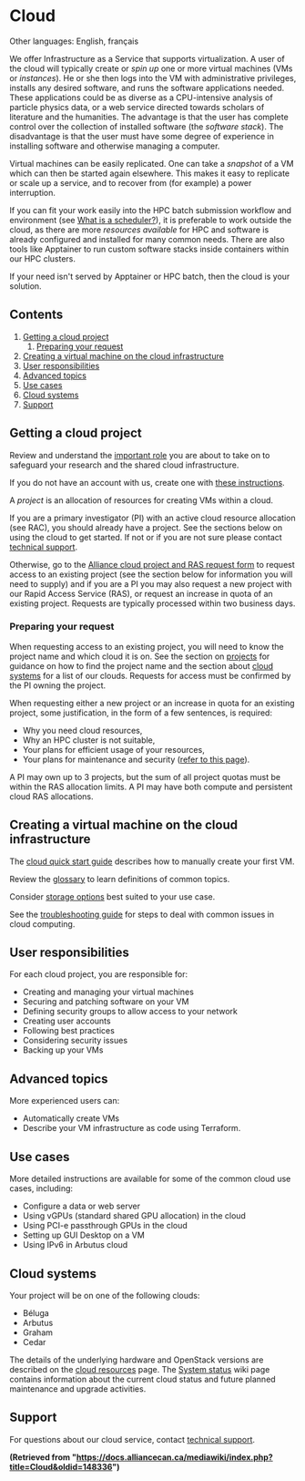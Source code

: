 # Cloud

Other languages: English, français

We offer Infrastructure as a Service that supports virtualization. A user of the cloud will typically create or *spin up* one or more virtual machines (VMs or *instances*).  He or she then logs into the VM with administrative privileges, installs any desired software, and runs the software applications needed. These applications could be as diverse as a CPU-intensive analysis of particle physics data, or a web service directed towards scholars of literature and the humanities. The advantage is that the user has complete control over the collection of installed software (the *software stack*). The disadvantage is that the user must have some degree of experience in installing software and otherwise managing a computer.

Virtual machines can be easily replicated. One can take a *snapshot* of a VM which can then be started again elsewhere. This makes it easy to replicate or scale up a service, and to recover from (for example) a power interruption.

If you can fit your work easily into the HPC batch submission workflow and environment (see [What is a scheduler?](#what-is-a-scheduler)), it is preferable to work outside the cloud, as there are more *resources available* for HPC and software is already configured and installed for many common needs. There are also tools like Apptainer to run custom software stacks inside containers within our HPC clusters.

If your need isn't served by Apptainer or HPC batch, then the cloud is your solution.


## Contents

1. [Getting a cloud project](#getting-a-cloud-project)
    1. [Preparing your request](#preparing-your-request)
2. [Creating a virtual machine on the cloud infrastructure](#creating-a-virtual-machine-on-the-cloud-infrastructure)
3. [User responsibilities](#user-responsibilities)
4. [Advanced topics](#advanced-topics)
5. [Use cases](#use-cases)
6. [Cloud systems](#cloud-systems)
7. [Support](#support)


## Getting a cloud project

Review and understand the [important role](link-to-important-role-page-if-available) you are about to take on to safeguard your research and the shared cloud infrastructure.

If you do not have an account with us, create one with [these instructions](link-to-instructions-if-available).

A *project* is an allocation of resources for creating VMs within a cloud.

If you are a primary investigator (PI) with an active cloud resource allocation (see RAC), you should already have a project. See the sections below on using the cloud to get started. If not or if you are not sure please contact [technical support](#support).

Otherwise, go to the [Alliance cloud project and RAS request form](link-to-form-if-available) to request access to an existing project (see the section below for information you will need to supply) and if you are a PI you may also request a new project with our Rapid Access Service (RAS), or request an increase in quota of an existing project. Requests are typically processed within two business days.


### Preparing your request

When requesting access to an existing project, you will need to know the project name and which cloud it is on. See the section on [projects](#projects-section-if-available) for guidance on how to find the project name and the section about [cloud systems](#cloud-systems) for a list of our clouds. Requests for access must be confirmed by the PI owning the project.

When requesting either a new project or an increase in quota for an existing project, some justification, in the form of a few sentences, is required:

*   Why you need cloud resources,
*   Why an HPC cluster is not suitable,
*   Your plans for efficient usage of your resources,
*   Your plans for maintenance and security ([refer to this page](link-to-security-page-if-available)).

A PI may own up to 3 projects, but the sum of all project quotas must be within the RAS allocation limits. A PI may have both compute and persistent cloud RAS allocations.


## Creating a virtual machine on the cloud infrastructure

The [cloud quick start guide](link-to-quickstart-guide-if-available) describes how to manually create your first VM.

Review the [glossary](link-to-glossary-if-available) to learn definitions of common topics.

Consider [storage options](link-to-storage-options-if-available) best suited to your use case.

See the [troubleshooting guide](link-to-troubleshooting-guide-if-available) for steps to deal with common issues in cloud computing.


## User responsibilities

For each cloud project, you are responsible for:

*   Creating and managing your virtual machines
*   Securing and patching software on your VM
*   Defining security groups to allow access to your network
*   Creating user accounts
*   Following best practices
*   Considering security issues
*   Backing up your VMs


## Advanced topics

More experienced users can:

*   Automatically create VMs
*   Describe your VM infrastructure as code using Terraform.


## Use cases

More detailed instructions are available for some of the common cloud use cases, including:

*   Configure a data or web server
*   Using vGPUs (standard shared GPU allocation) in the cloud
*   Using PCI-e passthrough GPUs in the cloud
*   Setting up GUI Desktop on a VM
*   Using IPv6 in Arbutus cloud


## Cloud systems

Your project will be on one of the following clouds:

*   Béluga
*   Arbutus
*   Graham
*   Cedar

The details of the underlying hardware and OpenStack versions are described on the [cloud resources](link-to-cloud-resources-page-if-available) page. The [System status](link-to-system-status-page-if-available) wiki page contains information about the current cloud status and future planned maintenance and upgrade activities.


## Support

For questions about our cloud service, contact [technical support](link-to-support-if-available).


**(Retrieved from "https://docs.alliancecan.ca/mediawiki/index.php?title=Cloud&oldid=148336")**
